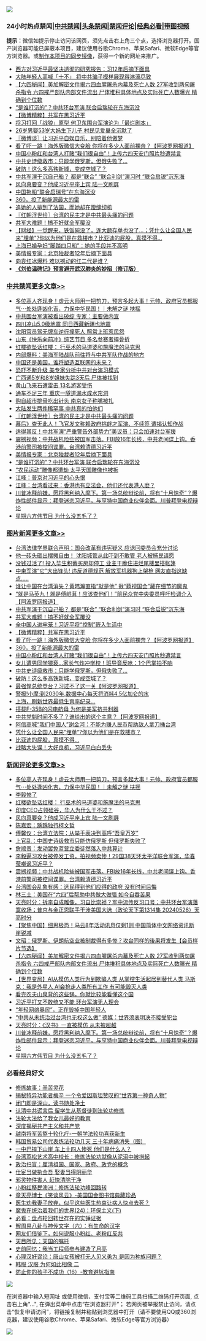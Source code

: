 ![](https://raw.githubusercontent.com/jsvpn/jsproxy/dev/64photo/fqnews-qr.jpg)

<div id="tt">
<h3>24小时热点禁闻|<a href="#%E4%B8%AD%E5%85%B1%E7%A6%81%E9%97%BB%E6%9B%B4%E5%A4%9A%E6%96%87%E7%AB%A0">中共禁闻</a>|<a href="#%E5%9B%BE%E7%89%87%E6%96%B0%E9%97%BB%E6%9B%B4%E5%A4%9A%E6%96%87%E7%AB%A0">头条禁闻</a>|<a href="#%E6%96%B0%E9%97%BB%E8%AF%84%E8%AE%BA%E6%9B%B4%E5%A4%9A%E6%96%87%E7%AB%A0">禁闻评论|<a href="#%E5%BF%85%E7%9C%8B%E7%BB%8F%E5%85%B8%E5%A5%BD%E6%96%87">经典必看</a>|<a href="https://9290254.xyz/3" target="_blank">带图视频</a></h3>
<div><b>提示：</b>微信如提示停止访问该网页，须先点击右上角三个点，选择浏览器打开。国产浏览器可能已屏蔽本项目，建议使用谷歌Chrome、苹果Safari、微软Edge等官方浏览器。或<a href="%E5%88%B6%E4%BD%9Cgit%E7%A6%81%E9%97%BB%E9%95%9C%E5%83%8F.md">制作本项目的同步镜像</a>，获得一个新的网址来推广。</div>
<ul>

<li><a href="/ccpdope/20240527/2041818.md">西方对习近平最坚决透彻的研究报告：习12年后摘下面具</a></li>
<li><a href="/ccpdope/20240527/2041823.md">大陆年轻人高喊「十不」 将中共骗子模样展现得淋漓尽致</a></li>
<li><a href="/comments/20240527/2041837.md">【六四秘闻】美加解密文件揭六四血腥屠杀内幕及死亡人数 27军收到两句屠杀指令 六四戒严部队内部文件流出 尸体堆积具体地点及实际死亡人数曝光 精确到个位数</a></li>
<li><a href="/cbnews/20240527/2041872.md">“是谁打沉的”？中共环台军演 联合启瑞轮在东海沉没</a></li>
<li><a href="/topimagenews/20240527/2041937.md">【微博精粹】共军在黑习近平</a></li>
<li><a href="/baitai/20240527/2041832.md">将习打回「战狼」原型 何卫东围台军演沦为「最烂剧本」</a></li>
<li><a href="/worldnews/20240527/2041895.md">26岁男娶53岁大妈生下儿子 村民见爱巢全沉默了</a></li>
<li><a href="/ssgc/20240527/2041890.md">〖微博谈〗让习近平自娱自乐，别陪着他做梦</a></li>
<li><a href="/topimagenews/20240527/2041936.md">看了吓一跳！海外版微信大变脸 你将在多少人面前裸奔？【阿波罗网报道】</a></li>
<li><a href="/topimagenews/20240527/2041861.md">中国小粉红和台湾人打赌“我们很自由”！上传六四天安门照片秒遭禁言</a></li>
<li><a href="/topimagenews/20240527/2041848.md">中共史诗级救市：只能学俄罗斯，但俄失败了…</a></li>
<li><a href="/topimagenews/20240527/2041847.md">破防！这么多高铁新城，变成空城了？</a></li>
<li><a href="/topimagenews/20240527/2041991.md">中共军演干沉自己船？ 都是“联合” “联合利剑”演习时 “联合启锐”沉东海</a></li>
<li><a href="/comments/20240527/2041943.md">风向真要变？他成习近平座上宾 陆一文刷屏</a></li>
<li><a href="/headline/20240527/2041834.md">中国拖船“联合启瑞号”在东海沉没</a></li>
<li><a href="/topimagenews/20240527/2041871.md">360，投了新能源最大的雷</a></li>
<li><a href="/yule/20240527/2041869.md">追她的人排到了法国，而她却在蹬缝纫机</a></li>
<li><a href="/cbnews/20240527/2041940.md">〖红朝浮世绘〗台湾的民主才是中共最头痛的问题</a></li>
<li><a href="/topimagenews/20240527/2041965.md">共军大难题！搞不好就全军覆没</a></li>
<li><a href="/sohnews/20240527/2041826.md">【财经】一觉醒来，铁饭碗没了，连大额存单也没了…；凭什么让全国人民来"埋单"?你以为他们是在救楼市？比亚迪的屁股，真摸不得…</a></li>
<li><a href="/lifebaike/20240526/2041801.md">上海已婚孕妇“脚踏四只船”：她的手段并不高明</a></li>
<li><a href="/cbnews/20240527/2041893.md">美情报专家：北京独裁者12年后摘下面具</a></li>
<li><a href="/ssgc/20240527/2042013.md">向袁红冰爆料 难以撼动的红二代是谁？</a></li>
<li><b><a href="/comments/20200207/1272816.md" target="_blank">《刘伯温碑记》预言避开武汉肺炎的妙招（修订版）</a></b></li>
</ul>
</div>

<div class="catlist">
<h3><a href="/cbnews/" target="_blank">中共禁闻</a><span><a href="/cbnews/" target="_blank" rel="nofollow">更多文章>></a></span></h3>
<ul>
<li><a href="/comments/20240527/2042103.md" target="_blank">多位高人齐现身！虚云大师用一把剪刀，预言多起大事！元帅、政府官员都服气⋯处处逢凶化吉，力保中华民国！｜未解之谜 扶摇</a></li>
<li><a href="/cbnews/20240527/2042077.md" target="_blank">中共围台军演被看出破绽 专家：主要做内宣</a></li>
<li><a href="/cbnews/20240527/2042075.md" target="_blank">四川凉山5.0级地震 同日西藏新疆也地震</a></li>
<li><a href="/cbnews/20240527/2042074.md" target="_blank">沈阳官员驾无牌车逆行撞死人 照常上班惹民怨</a></li>
<li><a href="/cbnews/20240527/2042073.md" target="_blank">山东《快乐向前冲》综艺节目 多名参赛者摔骨折</a></li>
<li><a href="/comments/20240527/2042035.md" target="_blank">红楼欲坠话红楼： 行巫术的马道婆和施魔法的马克思</a></li>
<li><a href="/cbnews/20240527/2041972.md" target="_blank">内部爆料：美海军陆战队前往将与中共军队作战的地方</a></li>
<li><a href="/cbnews/20240527/2041971.md" target="_blank">中国还是美国，谁将塑造互联网的未来？</a></li>
<li><a href="/cbnews/20240527/2041970.md" target="_blank">恐吓不断升级 美专家分析中共对台演习模式</a></li>
<li><a href="/cbnews/20240527/2041969.md" target="_blank">广西通5岁和8岁姐妹失踪3天后 尸体被找到</a></li>
<li><a href="/cbnews/20240527/2041968.md" target="_blank">黄山飞来石遭雷击 13名游客受伤</a></li>
<li><a href="/cbnews/20240527/2041967.md" target="_blank">通车不足三年 重庆一隧道漏水成水帘洞</a></li>
<li><a href="/cbnews/20240527/2041966.md" target="_blank">购自超市排骨吃出针头 南京女子称嘴被扎</a></li>
<li><a href="/cbnews/20240527/2041941.md" target="_blank">大陆发生两件稀罕事 中共真的怕他们</a></li>
<li><a href="/cbnews/20240527/2041940.md" target="_blank">〖红朝浮世绘〗台湾的民主才是中共最头痛的问题</a></li>
<li><a href="/cbnews/20240527/2041912.md" target="_blank">幕后》查无此人！飞官发文称赖政府挑衅才军演、不续签 遭揭认知作战</a></li>
<li><a href="/cbnews/20240527/2041911.md" target="_blank">适得其反！中共军演“严重警告外部势力”美议员：只会加速对台军援</a></li>
<li><a href="/comments/20240527/2041908.md" target="_blank">震撼视频：中共战机险些被国军击落。FBI放16年长线，中共老间谍上钩。香港前警司被控间谍罪。台湾赖清德习近平</a></li>
<li><a href="/cbnews/20240527/2041893.md" target="_blank">美情报专家：北京独裁者12年后摘下面具</a></li>
<li><a href="/cbnews/20240527/2041872.md" target="_blank">“是谁打沉的”？中共环台军演 联合启瑞轮在东海沉没</a></li>
<li><a href="/cbnews/20240527/2041862.md" target="_blank">“农民运动”雕像都遭劫 太平天国雕像也被拆</a></li>
<li><a href="/cbnews/20240527/2041858.md" target="_blank">江峰：普京对习近平的心头恨</a></li>
<li><a href="/cbnews/20240526/2041756.md" target="_blank">江峰：台湾看过来：香港也有立法会，他们还代表港人麽？</a></li>
<li><a href="/comments/20240526/2041741.md" target="_blank">川普冰释前嫌，愿将黑利纳入麾下。第一场总统辩论前，将有“十月惊奇”？爆炸性邮件显示：拜登迷恋习近平，与亨特中国商业伙伴会面。川普拜登电视辩论</a></li>
<li><a href="/comments/20240526/2041734.md" target="_blank">星期六方伟节目 为什么没五毛了？</a></li>

</ul>
</div>
<div class="catlist">
<h3><a href="/topimagenews/" target="_blank">图片新闻</a><span><a href="/topimagenews/" target="_blank" rel="nofollow">更多文章>></a></span></h3>
<ul>
<li><a href="/topimagenews/20240527/2042097.md" target="_blank">台湾法律学界联合声明：国会改革有违宪疑义 应退回委员会充分讨论</a></li>
<li><a href="/topimagenews/20240527/2042096.md" target="_blank">他一砖头砸出摆摊自由！ 沈阳城管从此吓到不敢管 老人被捕民请愿</a></li>
<li><a href="/topimagenews/20240527/2042095.md" target="_blank">没钱过活了! 投入毕生积蓄买房却停工 业主干脆住进烂尾楼里搭帐篷</a></li>
<li><a href="/topimagenews/20240527/2042094.md" target="_blank">中柬军演“它”大出锋头! 违反道德规范 解放军机器狗上架枪 网友直指这缺点&#8230;..</a></li>
<li><a href="/topimagenews/20240527/2042072.md" target="_blank">谁让中国在台湾消失？黄𬀩瀚直指“就是他” 揪“藐视国会”藏在细节的魔鬼</a></li>
<li><a href="/topimagenews/20240527/2042047.md" target="_blank">“就是马英九！就是傅崐萁！应该查他们！”前民众党中央委员呼吁检调介入【阿波罗网报道】</a></li>
<li><a href="/topimagenews/20240527/2041991.md" target="_blank">中共军演干沉自己船？ 都是“联合” “联合利剑”演习时 “联合启锐”沉东海</a></li>
<li><a href="/topimagenews/20240527/2041965.md" target="_blank">共军大难题！搞不好就全军覆没</a></li>
<li><a href="/topimagenews/20240527/2041964.md" target="_blank">全中国人进牢笼！习近平将“控制”嵌入生活中</a></li>
<li><a href="/topimagenews/20240527/2041937.md" target="_blank">【微博精粹】共军在黑习近平</a></li>
<li><a href="/topimagenews/20240527/2041936.md" target="_blank">看了吓一跳！海外版微信大变脸 你将在多少人面前裸奔？【阿波罗网报道】</a></li>
<li><a href="/topimagenews/20240527/2041871.md" target="_blank">360，投了新能源最大的雷</a></li>
<li><a href="/topimagenews/20240527/2041861.md" target="_blank">中国小粉红和台湾人打赌“我们很自由”！上传六四天安门照片秒遭禁言</a></li>
<li><a href="/topimagenews/20240527/2041860.md" target="_blank">女儿遭男同学猥亵…家长气炸冲学校！班导竟反呛：1个巴掌拍不响</a></li>
<li><a href="/topimagenews/20240527/2041848.md" target="_blank">中共史诗级救市：只能学俄罗斯，但俄失败了…</a></li>
<li><a href="/topimagenews/20240527/2041847.md" target="_blank">破防！这么多高铁新城，变成空城了？</a></li>
<li><a href="/topimagenews/20240526/2041759.md" target="_blank">最强悍总统登台？习过不了这一关【阿波罗网报道】</a></li>
<li><a href="/topimagenews/20240526/2041758.md" target="_blank">警报!小摩:到2030年,数据中心每天将消耗4.5亿加仑的水</a></li>
<li><a href="/topimagenews/20240526/2041693.md" target="_blank">上海，刷新世界最低生育率纪录…</a></li>
<li><a href="/topimagenews/20240526/2041692.md" target="_blank">搭载F-35B的闪电航母 为何是美军抗共利器</a></li>
<li><a href="/topimagenews/20240526/2041691.md" target="_blank">中共党魁时间不多了？谁给出的这个主意？【阿波罗网报道】</a></li>
<li><a href="/topimagenews/20240526/2041690.md" target="_blank">阿信高喊“我们中国人”谢金河：不能为赚人民币帮助敌人拿刀捅台湾</a></li>
<li><a href="/topimagenews/20240526/2041631.md" target="_blank">凭什么让全国人民来&#8221;埋单&#8221;?你以为他们是在救楼市？</a></li>
<li><a href="/topimagenews/20240526/2041630.md" target="_blank">比亚迪的屁股，真摸不得…</a></li>
<li><a href="/topimagenews/20240526/2041619.md" target="_blank">战略大失误！大好良机，习近平白白丢失</a></li>

</ul>
</div>
<div class="catlist">
<h3><a href="/comments/" target="_blank">新闻评论</a><span><a href="/comments/" target="_blank" rel="nofollow">更多文章>></a></span></h3>
<ul>
<li><a href="/comments/20240527/2042103.md" target="_blank">多位高人齐现身！虚云大师用一把剪刀，预言多起大事！元帅、政府官员都服气⋯处处逢凶化吉，力保中华民国！｜未解之谜 扶摇</a></li>
<li><a href="/comments/20240527/2042092.md" target="_blank">李毅惨了</a></li>
<li><a href="/comments/20240527/2042035.md" target="_blank">红楼欲坠话红楼： 行巫术的马道婆和施魔法的马克思</a></li>
<li><a href="/comments/20240527/2041976.md" target="_blank">印度CEO占领硅谷，华人为什么干不过？</a></li>
<li><a href="/comments/20240527/2041943.md" target="_blank">风向真要变？他成习近平座上宾 陆一文刷屏</a></li>
<li><a href="/comments/20240527/2041925.md" target="_blank">陈嘉宏：踽踽独行柯文哲</a></li>
<li><a href="/comments/20240527/2041921.md" target="_blank">傅馨仪：台湾立法院：从举手表决到高呼“吾皇万岁”</a></li>
<li><a href="/comments/20240527/2041920.md" target="_blank">上官乱：中国史诗级救市只能仿俄罗斯 但俄罗斯失败了</a></li>
<li><a href="/comments/20240527/2041919.md" target="_blank">詹顺贵：发动罢免蓝营立委徒然落入中共算计</a></li>
<li><a href="/comments/20240527/2041910.md" target="_blank">李毅逼习攻台被停发工资，拍视频卖惨！29国38天环太平洋联合军演，华春莹嘲讽习近平？</a></li>
<li><a href="/comments/20240527/2041908.md" target="_blank">震撼视频：中共战机险些被国军击落。FBI放16年长线，中共老间谍上钩。香港前警司被控间谍罪。台湾赖清德习近平</a></li>
<li><a href="/comments/20240527/2041897.md" target="_blank">台湾国会乱象有感：选民得到他们应得的政府 没有时间后悔</a></li>
<li><a href="/comments/20240527/2041896.md" target="_blank">林三土：美国在“六四”后帮助中共做大做强 如今自吞苦果</a></li>
<li><a href="/comments/20240527/2041891.md" target="_blank">天亮时分：拆李自成雕像，习自比崇祯？军中流传反习口号；中共环台军演落寞收场；普京与金正恩联手干涉美国大选（政论天下第1314集 20240526）天亮时分</a></li>
<li><a href="/comments/20240527/2041870.md" target="_blank">【聚焦中国】细思极恐！马云8年活动讯息仅剩1则 中国简体中文网络资讯断崖锐减</a></li>
<li><a href="/comments/20240527/2041859.md" target="_blank">文昭：俄罗斯、伊朗航空业被制裁得有多惨？攻台同样的後果将发生【会员样片节选】</a></li>
<li><a href="/comments/20240527/2041837.md" target="_blank">【六四秘闻】美加解密文件揭六四血腥屠杀内幕及死亡人数 27军收到两句屠杀指令 六四戒严部队内部文件流出 尸体堆积具体地点及实际死亡人数曝光 精确到个位数</a></li>
<li><a href="/comments/20240526/2041797.md" target="_blank">【世界变局】AI从模仿人类行为到欺骗人类 从掌控生活起居到替代人类 马斯克：我是外星人 AI会抢走人类所有工作 有可能毁灭人类</a></li>
<li><a href="/comments/20240526/2041794.md" target="_blank">看完农夫山泉背的这些锅，你就比较能看懂这个国</a></li>
<li><a href="/comments/20240526/2041793.md" target="_blank">习近平打又不敢统又不能 环台军演无人理会</a></li>
<li><a href="/comments/20240526/2041769.md" target="_blank">“年轻网络暴民”，正在毁掉中国年轻人</a></li>
<li><a href="/comments/20240526/2041768.md" target="_blank">“中共从未统治过台湾也无权这么做” 德媒：世界须表明决不接受犯台</a></li>
<li><a href="/comments/20240526/2041757.md" target="_blank">天亮时分：《汉书》一直被模仿 从未被超越</a></li>
<li><a href="/comments/20240526/2041741.md" target="_blank">川普冰释前嫌，愿将黑利纳入麾下。第一场总统辩论前，将有“十月惊奇”？爆炸性邮件显示：拜登迷恋习近平，与亨特中国商业伙伴会面。川普拜登电视辩论</a></li>
<li><a href="/comments/20240526/2041734.md" target="_blank">星期六方伟节目 为什么没五毛了？</a></li>

</ul>
</div>

<div class="catlist">
<h3>必看经典好文</h3>
<ul>
<li><a href="/comments/20220522/1736049.md" target="_blank">修炼故事：圣苦灵花</a></li>
<li><a href="/cnnews/20210317/1506463.md" target="_blank">揭秘特异功能者梅辛 一个令爱因斯坦赞叹的“世界第一神奇人物”</a></li>
<li><a href="/tculture/20200803/1373949.md" target="_blank">闭门即是深山，读书随处净土</a></li>
<li><a href="/cbnews/20210723/1592176.md" target="_blank">认清中共谎言后 留学生从基督徒到法轮功修炼</a></li>
<li><a href="/cbnews/20200516/1329218.md" target="_blank">法轮大法给了我女儿最好的教育</a></li>
<li><a href="/cbnews/20210731/1597512.md" target="_blank">深度揭秘共产主义和共产党</a></li>
<li><a href="/comments/20200123/1263458.md" target="_blank">越南将军苦熬十轮化疗-一朝学法轮功喜获新生</a></li>
<li><a href="/comments/20230427/1875415.md" target="_blank">韩国贸易公司代表炼法轮功几天 三十年病痛消失（图）</a></li>
<li><a href="/cbnews/20200611/1343057.md" target="_blank">一中巴摔下山崖 车上十四人惨死 他们是什么人？</a></li>
<li><a href="/cbnews/20220707/1755000.md" target="_blank">台湾茑松艺术高中校长：修炼法轮功就像从泥沼中被捞起</a></li>
<li><a href="/baitai/20221002/1792160.md" target="_blank">政治扫盲：厘清祖国、国家、政府、政党的概念</a></li>
<li><a href="/lifebaike/20161111/612348.md" target="_blank">仕宦当做执金吾 娶妻当得阴丽华</a></li>
<li><a href="/cbnews/20220508/1730049.md" target="_blank">邪灵物件害人 赶快清除干净</a></li>
<li><a href="/aomi/life/20210719/1589642.md" target="_blank">小粉红移民澳洲：修炼法轮功峰回路转</a></li>
<li><a href="/comments/20220925/1789151.md" target="_blank">章天亮博士《笑谈风云》-美国国会图书馆典藏珍品</a></li>
<li><a href="/comments/20240418/2026391.md" target="_blank">医生劝我妻子放弃，似乎这些医生热衷让病人快点去死？</a></li>
<li><a href="/cbnews/20180907/994846.md" target="_blank">魔鬼在统治着我们的世界(24)：环保主义(下)</a></li>
<li><a href="/comments/20211129/1658340.md" target="_blank">必看：盘点轮回转世存在的实锤证据</a></li>
<li><a href="/tculture/20170925/832035.md" target="_blank">解周易八卦与神传文字（六）：有生命的汉字</a></li>
<li><a href="/comments/20200712/1359630.md" target="_blank">网友们借鉴下，如何说服小粉红、老粉红反共</a></li>
<li><a href="/tculture/20180919/1000196.md" target="_blank">天目所见：天国的嘱托</a></li>
<li><a href="/aomi/history/20141104/323033.md" target="_blank">史前回忆：我当工程师参与建造了月亮</a></li>
<li><a href="/comments/20220614/1745276.md" target="_blank">心理汉奸谬论：唐山女孩被打无人见义勇为 是因为种族问题？</a></li>
<li><a href="/bannedvideo/20220321/1707657.md" target="_blank">韩服 汉服 为何如此相像 二</a></li>
<li><a href="/comments/20231004/1942361.md" target="_blank">防止你的孩子不成功（16）-教育避坑指南</a></li>

</ul>
</div>

![](https://raw.githubusercontent.com/jsvpn/jsproxy/dev/64photo/fqnews-qr.jpg)

在浏览器中输入短网址 或使用微信、支付宝等二维码工具扫描二维码打开页面, 点击右上角"...", 在弹出菜单中点击“在浏览器打开”； 若网页被举报禁止访问，请点击“恢复申请访问”，将链接复制并粘贴到浏览器中打开（请不要使用QQ或360浏览器，建议使用谷歌Chrome、苹果Safari、微软Edge等官方浏览器）

![](https://raw.githubusercontent.com/jsvpn/jsproxy/dev/64photo/wx.jpg)